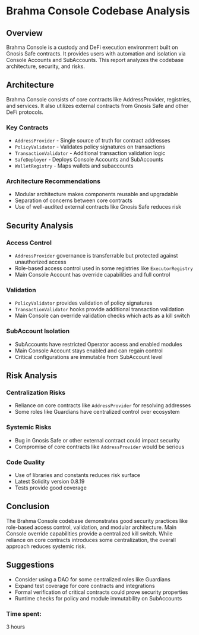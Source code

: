 # Brahma Console Codebase Analysis

## Overview

Brahma Console is a custody and DeFi execution environment built on Gnosis Safe contracts. It provides users with automation and isolation via Console Accounts and SubAccounts. This report analyzes the codebase architecture, security, and risks.

## Architecture 

Brahma Console consists of core contracts like AddressProvider, registries, and services. It also utilizes external contracts from Gnosis Safe and other DeFi protocols. 

### Key Contracts

- `AddressProvider` - Single source of truth for contract addresses
- `PolicyValidator` - Validates policy signatures on transactions 
- `TransactionValidator` - Additional transaction validation logic
- `SafeDeployer` - Deploys Console Accounts and SubAccounts
- `WalletRegistry` - Maps wallets and subaccounts

### Architecture Recommendations

- Modular architecture makes components reusable and upgradable
- Separation of concerns between core contracts
- Use of well-audited external contracts like Gnosis Safe reduces risk

## Security Analysis

### Access Control

- `AddressProvider` governance is transferrable but protected against unauthorized access
- Role-based access control used in some registries like `ExecutorRegistry`
- Main Console Account has override capabilities and full control

### Validation 

- `PolicyValidator` provides validation of policy signatures
- `TransactionValidator` hooks provide additional transaction validation 
- Main Console can override validation checks which acts as a kill switch

### SubAccount Isolation

- SubAccounts have restricted Operator access and enabled modules
- Main Console Account stays enabled and can regain control  
- Critical configurations are immutable from SubAccount level

## Risk Analysis

### Centralization Risks

- Reliance on core contracts like `AddressProvider` for resolving addresses
- Some roles like Guardians have centralized control over ecosystem

### Systemic Risks

- Bug in Gnosis Safe or other external contract could impact security
- Compromise of core contracts like `AddressProvider` would be serious

### Code Quality

- Use of libraries and constants reduces risk surface
- Latest Solidity version 0.8.19
- Tests provide good coverage

## Conclusion

The Brahma Console codebase demonstrates good security practices like role-based access control, validation, and modular architecture. Main Console override capabilities provide a centralized kill switch. While reliance on core contracts introduces some centralization, the overall approach reduces systemic risk.

## Suggestions

- Consider using a DAO for some centralized roles like Guardians
- Expand test coverage for core contracts and integrations
- Formal verification of critical contracts could prove security properties
- Runtime checks for policy and module immutability on SubAccounts 

### Time spent:
3 hours